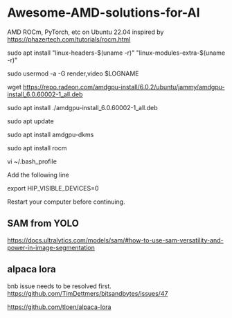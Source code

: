 # Awesome-AMD-solutions-for-AI
AMD ROCm, PyTorch, etc on Ubuntu 22.04
inspired by https://phazertech.com/tutorials/rocm.html

sudo apt install "linux-headers-$(uname -r)" "linux-modules-extra-$(uname -r)"

sudo usermod -a -G render,video $LOGNAME

wget https://repo.radeon.com/amdgpu-install/6.0.2/ubuntu/jammy/amdgpu-install_6.0.60002-1_all.deb

sudo apt install ./amdgpu-install_6.0.60002-1_all.deb

sudo apt update

sudo apt install amdgpu-dkms

sudo apt install rocm

vi ~/.bash_profile

Add the following line

export HIP_VISIBLE_DEVICES=0

Restart your computer before continuing.

## SAM from YOLO
https://docs.ultralytics.com/models/sam/#how-to-use-sam-versatility-and-power-in-image-segmentation

## alpaca lora
bnb issue needs to be resolved first.
https://github.com/TimDettmers/bitsandbytes/issues/47


https://github.com/tloen/alpaca-lora

